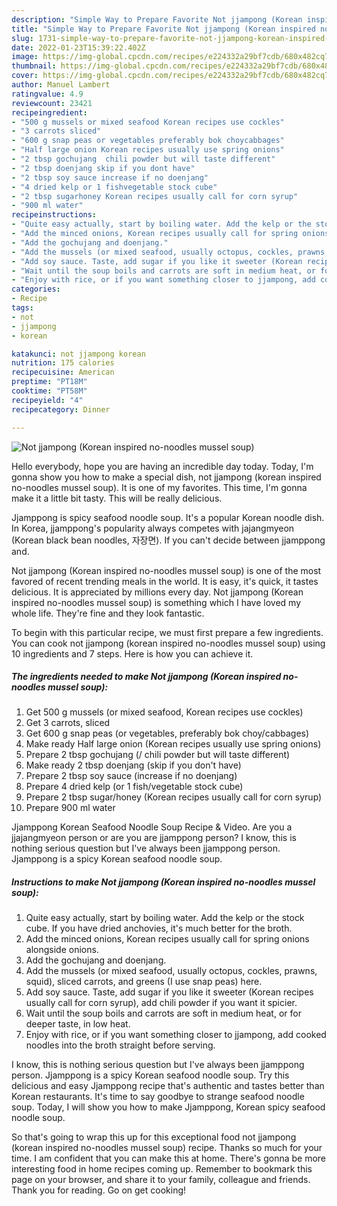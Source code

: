 ```yaml
---
description: "Simple Way to Prepare Favorite Not jjampong (Korean inspired no-noodles mussel soup)"
title: "Simple Way to Prepare Favorite Not jjampong (Korean inspired no-noodles mussel soup)"
slug: 1731-simple-way-to-prepare-favorite-not-jjampong-korean-inspired-no-noodles-mussel-soup
date: 2022-01-23T15:39:22.402Z
image: https://img-global.cpcdn.com/recipes/e224332a29bf7cdb/680x482cq70/not-jjampong-korean-inspired-no-noodles-mussel-soup-recipe-main-photo.jpg
thumbnail: https://img-global.cpcdn.com/recipes/e224332a29bf7cdb/680x482cq70/not-jjampong-korean-inspired-no-noodles-mussel-soup-recipe-main-photo.jpg
cover: https://img-global.cpcdn.com/recipes/e224332a29bf7cdb/680x482cq70/not-jjampong-korean-inspired-no-noodles-mussel-soup-recipe-main-photo.jpg
author: Manuel Lambert
ratingvalue: 4.9
reviewcount: 23421
recipeingredient:
- "500 g mussels or mixed seafood Korean recipes use cockles"
- "3 carrots sliced"
- "600 g snap peas or vegetables preferably bok choycabbages"
- "Half large onion Korean recipes usually use spring onions"
- "2 tbsp gochujang  chili powder but will taste different"
- "2 tbsp doenjang skip if you dont have"
- "2 tbsp soy sauce increase if no doenjang"
- "4 dried kelp or 1 fishvegetable stock cube"
- "2 tbsp sugarhoney Korean recipes usually call for corn syrup"
- "900 ml water"
recipeinstructions:
- "Quite easy actually, start by boiling water. Add the kelp or the stock cube. If you have dried anchovies, it's much better for the broth."
- "Add the minced onions, Korean recipes usually call for spring onions alongside onions."
- "Add the gochujang and doenjang."
- "Add the mussels (or mixed seafood, usually octopus, cockles, prawns, squid), sliced carrots, and greens (I use snap peas) here."
- "Add soy sauce. Taste, add sugar if you like it sweeter (Korean recipes usually call for corn syrup), add chili powder if you want it spicier."
- "Wait until the soup boils and carrots are soft in medium heat, or for deeper taste, in low heat."
- "Enjoy with rice, or if you want something closer to jjampong, add cooked noodles into the broth straight before serving."
categories:
- Recipe
tags:
- not
- jjampong
- korean

katakunci: not jjampong korean 
nutrition: 175 calories
recipecuisine: American
preptime: "PT18M"
cooktime: "PT58M"
recipeyield: "4"
recipecategory: Dinner

---
```



![Not jjampong (Korean inspired no-noodles mussel soup)](https://img-global.cpcdn.com/recipes/e224332a29bf7cdb/680x482cq70/not-jjampong-korean-inspired-no-noodles-mussel-soup-recipe-main-photo.jpg)

Hello everybody, hope you are having an incredible day today. Today, I'm gonna show you how to make a special dish, not jjampong (korean inspired no-noodles mussel soup). It is one of my favorites. This time, I'm gonna make it a little bit tasty. This will be really delicious.

Jjamppong is spicy seafood noodle soup. It's a popular Korean noodle dish. In Korea, jjamppong's popularity always competes with jajangmyeon (Korean black bean noodles, 자장면). If you can't decide between jjamppong and.

Not jjampong (Korean inspired no-noodles mussel soup) is one of the most favored of recent trending meals in the world. It is easy, it's quick, it tastes delicious. It is appreciated by millions every day. Not jjampong (Korean inspired no-noodles mussel soup) is something which I have loved my whole life. They're fine and they look fantastic.


To begin with this particular recipe, we must first prepare a few ingredients. You can cook not jjampong (korean inspired no-noodles mussel soup) using 10 ingredients and 7 steps. Here is how you can achieve it.

<!--inarticleads1-->

##### The ingredients needed to make Not jjampong (Korean inspired no-noodles mussel soup):

1. Get 500 g mussels (or mixed seafood, Korean recipes use cockles)
1. Get 3 carrots, sliced
1. Get 600 g snap peas (or vegetables, preferably bok choy/cabbages)
1. Make ready Half large onion (Korean recipes usually use spring onions)
1. Prepare 2 tbsp gochujang (/ chili powder but will taste different)
1. Make ready 2 tbsp doenjang (skip if you don't have)
1. Prepare 2 tbsp soy sauce (increase if no doenjang)
1. Prepare 4 dried kelp (or 1 fish/vegetable stock cube)
1. Prepare 2 tbsp sugar/honey (Korean recipes usually call for corn syrup)
1. Prepare 900 ml water


Jjamppong Korean Seafood Noodle Soup Recipe & Video. Are you a jjajangmyeon person or are you are jjamppong person? I know, this is nothing serious question but I've always been jjamppong person. Jjamppong is a spicy Korean seafood noodle soup. 

<!--inarticleads2-->

##### Instructions to make Not jjampong (Korean inspired no-noodles mussel soup):

1. Quite easy actually, start by boiling water. Add the kelp or the stock cube. If you have dried anchovies, it's much better for the broth.
1. Add the minced onions, Korean recipes usually call for spring onions alongside onions.
1. Add the gochujang and doenjang.
1. Add the mussels (or mixed seafood, usually octopus, cockles, prawns, squid), sliced carrots, and greens (I use snap peas) here.
1. Add soy sauce. Taste, add sugar if you like it sweeter (Korean recipes usually call for corn syrup), add chili powder if you want it spicier.
1. Wait until the soup boils and carrots are soft in medium heat, or for deeper taste, in low heat.
1. Enjoy with rice, or if you want something closer to jjampong, add cooked noodles into the broth straight before serving.


I know, this is nothing serious question but I've always been jjamppong person. Jjamppong is a spicy Korean seafood noodle soup. Try this delicious and easy Jjamppong recipe that's authentic and tastes better than Korean restaurants. It's time to say goodbye to strange seafood noodle soup. Today, I will show you how to make Jjamppong, Korean spicy seafood noodle soup. 

So that's going to wrap this up for this exceptional food not jjampong (korean inspired no-noodles mussel soup) recipe. Thanks so much for your time. I am confident that you can make this at home. There's gonna be more interesting food in home recipes coming up. Remember to bookmark this page on your browser, and share it to your family, colleague and friends. Thank you for reading. Go on get cooking!
